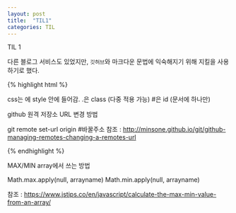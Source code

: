 ```yaml
---
layout: post
title:  "TIL1"
categories: TIL
---
```


TIL 1

다른 블로그 서비스도 있었지만, `깃허브`와 마크다운 문법에 익숙해지기 위해 지킬을 사용하기로 했다.

{% highlight html %}

css는 <head>에 style 안에 들어감.
.은 class (다중 적용 가능)
#은 id (문서에 하나만)


github 원격 저장소 URL 변경 방법

git remote set-url origin #바꿀주소
참조 : http://minsone.github.io/git/github-managing-remotes-changing-a-remotes-url


{% endhighlight %}

MAX/MIN array에서 쓰는 방법

Math.max.apply(null, arrayname)
Math.min.apply(null, arrayname)

참조 : https://www.jstips.co/en/javascript/calculate-the-max-min-value-from-an-array/
